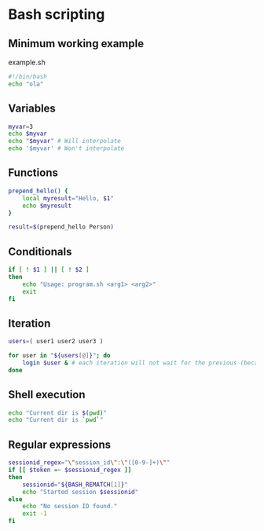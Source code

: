 
# Bash scripting

## Minimum working example

example.sh

```bash
#!/bin/bash
echo "ola"
```

## Variables

```bash
myvar=3
echo $myvar
echo "$myvar" # Will interpolate
echo '$myvar' # Won't interpolate
```

## Functions
```bash
prepend_hello() {
    local myresult="Hello, $1"
    echo $myresult
}

result=$(prepend_hello Person)
```

## Conditionals
```bash
if [ ! $1 ] || [ ! $2 ]
then
    echo "Usage: program.sh <arg1> <arg2>"
    exit
fi
```

## Iteration
```bash
users=( user1 user2 user3 )

for user in "${users[@]}"; do
    login $user & # each iteration will not wait for the previous (because of &)
done
```

## Shell execution

```bash
echo "Current dir is $(pwd)"
echo "Current dir is `pwd`"
```

## Regular expressions

```bash
sessionid_regex="\"session_id\":\"([0-9-]+)\""
if [[ $token =~ $sessionid_regex ]]
then
    sessionid="${BASH_REMATCH[1]}"
    echo "Started session $sessionid"
else
    echo "No session ID found."
    exit -1
fi
```
